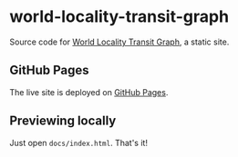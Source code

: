 # world-locality-transit-graph

Source code for [World Locality Transit Graph](https://jaza.github.io/world-locality-transit-graph/), a static site.

## GitHub Pages

The live site is deployed on [GitHub Pages](https://pages.github.com/).

## Previewing locally

Just open `docs/index.html`. That's it!
